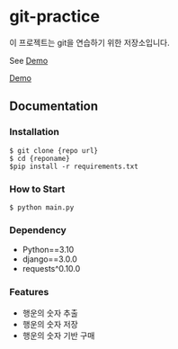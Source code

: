 # git-practice

이 프로젝트는 git을 연습하기 위한 저장소입니다.

See [Demo](https://www.google.com/)


<a href="https://www.google.com/">Demo</a>


## Documentation


### Installation

```shell
$ git clone {repo url}
$ cd {reponame}
$pip install -r requirements.txt
```

### How to Start

```shell
$ python main.py
```


### Dependency

- Python==3.10
- django==3.0.0
- requests^0.10.0


### Features

- 행운의 숫자 추출
- 행운의 숫자 저장
- 행운의 숫자 기반 구매


